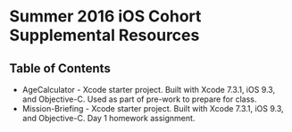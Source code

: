# Summer 2016 iOS Cohort Supplemental Resources

## Table of Contents

* AgeCalculator - Xcode starter project. Built with Xcode 7.3.1, iOS 9.3, and Objective-C. Used as part of pre-work to prepare for class.
* Mission-Briefing - Xcode starter project. Built with Xcode 7.3.1, iOS 9.3, and Objective-C. Day 1 homework assignment.
